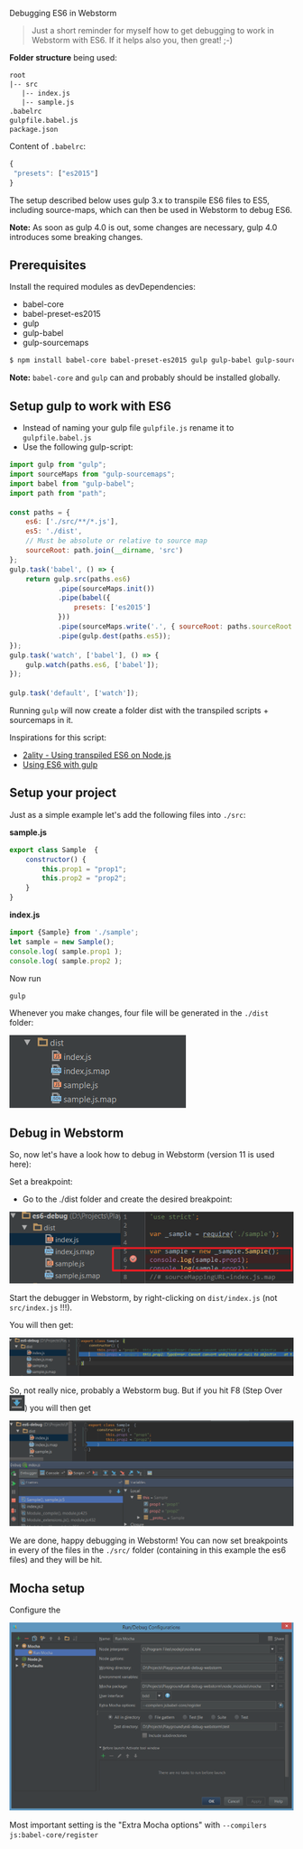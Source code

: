  Debugging ES6 in Webstorm

> Just a short reminder for myself how to get debugging to work in Webstorm with ES6.
> If it helps also you, then great! ;-)

**Folder structure** being used:

```text
root
|-- src
   |-- index.js
   |-- sample.js
.babelrc
gulpfile.babel.js
package.json

```

Content of `.babelrc`:
```js
{
 "presets": ["es2015"]
}
```

The setup described below uses gulp 3.x to transpile ES6 files to ES5, including source-maps, which can then be used in Webstorm to debug ES6.

**Note:** 
As soon as gulp 4.0 is out, some changes are necessary, gulp 4.0 introduces some breaking changes.

## Prerequisites
Install the required modules as devDependencies:

- babel-core
- babel-preset-es2015
- gulp
- gulp-babel
- gulp-sourcemaps


```bash
$ npm install babel-core babel-preset-es2015 gulp gulp-babel gulp-sourcemaps
```
**Note:** `babel-core` and `gulp` can and probably should be installed globally.

## Setup gulp to work with ES6

- Instead of naming your gulp file `gulpfile.js` rename it to `gulpfile.babel.js`
- Use the following gulp-script:

```js
import gulp from "gulp";
import sourceMaps from "gulp-sourcemaps";
import babel from "gulp-babel";
import path from "path";

const paths = {
	es6: ['./src/**/*.js'],
	es5: './dist',
	// Must be absolute or relative to source map
	sourceRoot: path.join(__dirname, 'src')
};
gulp.task('babel', () => {
	return gulp.src(paths.es6)
			.pipe(sourceMaps.init())
			.pipe(babel({
				presets: ['es2015']
			}))
			.pipe(sourceMaps.write('.', { sourceRoot: paths.sourceRoot }))
			.pipe(gulp.dest(paths.es5));
});
gulp.task('watch', ['babel'], () => {
	gulp.watch(paths.es6, ['babel']);
});

gulp.task('default', ['watch']);
```

Running `gulp` will now create a folder dist with the transpiled scripts + sourcemaps in it.

Inspirations for this script:
- [2ality - Using transpiled ES6 on Node.js](http://www.2ality.com/2015/04/node-es6-transpiled.html)
- [Using ES6 with gulp](https://markgoodyear.com/2015/06/using-es6-with-gulp/)


## Setup your project
Just as a simple example let's add the following files into `./src`:

**sample.js**

```js
export class Sample  {
	constructor() {
		this.prop1 = "prop1";
		this.prop2 = "prop2";
	}
}
````

**index.js**
```js
import {Sample} from './sample';
let sample = new Sample();
console.log( sample.prop1 );
console.log( sample.prop2 );
```

Now run

	gulp

Whenever you make changes, four file will be generated in the `./dist` folder:

![](docs/images/generated_files.png)


## Debug in Webstorm
So, now let's have a look how to debug in Webstorm (version 11 is used here):

Set a breakpoint:
- Go to the ./dist folder and create the desired breakpoint:

![](docs/images/breakpoint.png)

Start the debugger in Webstorm, by right-clicking on `dist/index.js` (not `src/index.js` !!!).

You will then get:

![](docs/images/step1.png)

So, not really nice, probably a Webstorm bug.
But if you hit F8 (Step Over ![](docs/images/step-over-icon.png)) you will then get

![](docs/images/step2.png)

We are done, happy debugging in Webstorm!
You can now set breakpoints in every of the files in the `./src/` folder (containing in this example the es6 files) and they will be hit.

## Mocha setup

Configure the 

![](docs/images/mocha-webstorm-settings.png)

Most important setting is the "Extra Mocha options" with `--compilers js:babel-core/register`